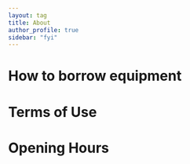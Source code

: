 ```yaml
---
layout: tag
title: About
author_profile: true
sidebar: "fyi"
---
```

# How to borrow equipment

# Terms of Use

# Opening Hours
